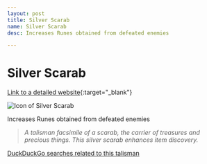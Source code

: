 ```yaml
---
layout: post
title: Silver Scarab
name: Silver Scarab
desc: Increases Runes obtained from defeated enemies

---
```

# Silver Scarab
[Link to a detailed website](https://eldenring.wiki.fextralife.com/Silver+Scarab){:target="_blank"}

![Icon of Silver Scarab](https://eldenring.wiki.fextralife.com/file/Elden-Ring/silver_scarab_talisman_elden_ring_wiki_guide_200px.png)

Increases Runes obtained from defeated enemies

>*A talisman facsimile of a scarab, the carrier of treasures and precious things. This silver scarab enhances item discovery.*

[DuckDuckGo searches related to this talisman]({{site.baseurl}}/searches/SilverScarab)


